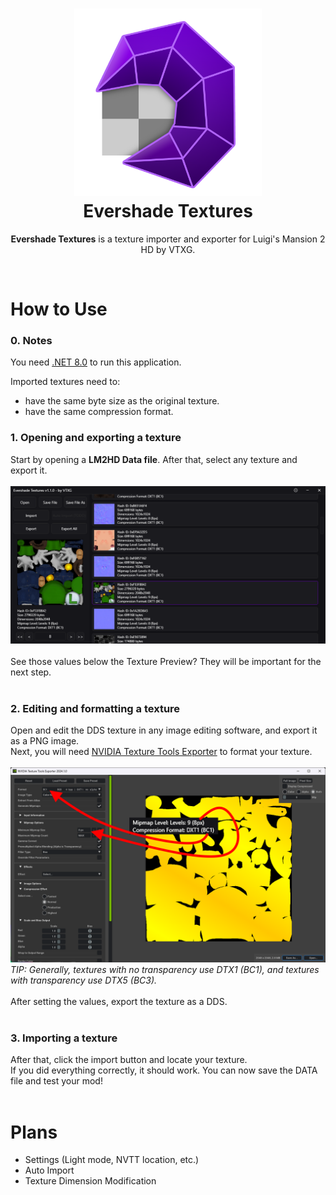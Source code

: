 <h1 align="center">
  <img src=".github/images/img_logo.png" alt="Evershade Textures" width="300">
  <br>
  <b>Evershade Textures</b>
</h1>

<p align="center">
  <b>Evershade Textures</b> is a texture importer and exporter for Luigi's Mansion 2 HD by VTXG.
</p>

<br>

# How to Use

### 0. Notes

You need [.NET 8.0](https://dotnet.microsoft.com/en-us/download/dotnet/8.0) to run this application.

Imported textures need to:
- have the same byte size as the original texture.
- have the same compression format. <br>

### 1. Opening and exporting a texture

Start by opening a **LM2HD Data file**. After that, select any texture and export it.<br><br>
<img src=".github/images/img_1.png" alt="Example 1"><br><br>
See those values below the Texture Preview? They will be important for the next step.<br><br>

### 2. Editing and formatting a texture

Open and edit the DDS texture in any image editing software, and export it as a PNG image.<br>
Next, you will need [NVIDIA Texture Tools Exporter](https://developer.nvidia.com/texture-tools-exporter) to format your texture.<br><br>
<img src=".github/images/img_2.png" alt="Example 2"><br>
*TIP: Generally, textures with no transparency use DTX1 (BC1), and textures with transparency use DTX5 (BC3).*<br><br>
After setting the values, export the texture as a DDS.<br><br>

### 3. Importing a texture

After that, click the import button and locate your texture.<br>
If you did everything correctly, it should work. You can now save the DATA file and test your mod!<br><br>

# Plans

- Settings (Light mode, NVTT location, etc.)
- Auto Import
- Texture Dimension Modification
